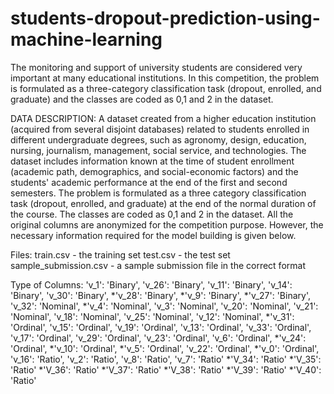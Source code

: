 # students-dropout-prediction-using-machine-learning

The monitoring and support of university students are considered very important at many educational institutions. In this competition, the problem is formulated as a three-category classification task (dropout, enrolled, and graduate) and the classes are coded as 0,1 and 2 in the dataset.

DATA DESCRIPTION:
A dataset created from a higher education institution (acquired from several disjoint databases) related to students enrolled in different undergraduate degrees, such as agronomy, design, education, nursing, journalism, management, social service, and technologies. The dataset includes information known at the time of student enrollment (academic path, demographics, and social-economic factors) and the students' academic performance at the end of the first and second semesters. The problem is formulated as a three category classification task (dropout, enrolled, and graduate) at the end of the normal duration of the course. The classes are coded as 0,1 and 2 in the dataset. All the original columns are anonymized for the competition purpose. However, the necessary information required for the model building is given below.


Files:
train.csv - the training set
test.csv - the test set
sample_submission.csv - a sample submission file in the correct format


Type of Columns:
'v_1': 'Binary',
'v_26': 'Binary',
'v_11': 'Binary',
'v_14': 'Binary',
'v_30': 'Binary', *'v_28': 'Binary', *'v_9': 'Binary', *'v_27': 'Binary',
'v_32': 'Nominal', *'v_4': 'Nominal',
'v_3': 'Nominal',
'v_20': 'Nominal',
'v_21': 'Nominal',
'v_18': 'Nominal',
'v_25': 'Nominal',
'v_12': 'Nominal', *'v_31': 'Ordinal',
'v_15': 'Ordinal',
'v_19': 'Ordinal',
'v_13': 'Ordinal',
'v_33': 'Ordinal',
'v_17': 'Ordinal',
'v_29': 'Ordinal',
'v_23': 'Ordinal',
'v_6': 'Ordinal', *'v_24': 'Ordinal', *'v_10': 'Ordinal', *'v_5': 'Ordinal',
'v_22': 'Ordinal', *'v_0': 'Ordinal',
'v_16': 'Ratio',
'v_2': 'Ratio',
'v_8': 'Ratio',
'v_7': 'Ratio' *'V_34': 'Ratio' *'V_35': 'Ratio' *'V_36': 'Ratio' *'V_37': 'Ratio' *'V_38': 'Ratio' *'V_39': 'Ratio' *'V_40': 'Ratio'
